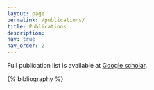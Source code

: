 ```yaml
---
layout: page
permalink: /publications/
title: Publications
description: 
nav: true
nav_order: 2
---
```


<!-- _pages/publications.md -->
<div class="publications">
Full publication list is available at <a href="https://scholar.google.co.uk/citations?user=mvvgDvcAAAAJ&hl=en">Google scholar</a>.


{% bibliography %}

</div>
